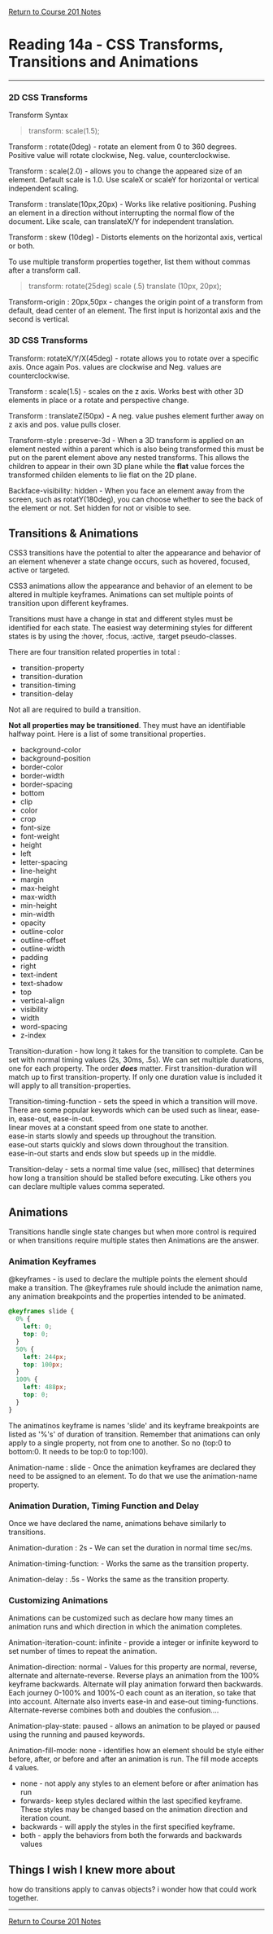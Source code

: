 [Return to Course 201 Notes](https://KrisDunning.github.io/201/)

# Reading 14a - CSS Transforms, Transitions and Animations

*****

### 2D CSS Transforms

Transform Syntax  

> transform: scale(1.5);

Transform : rotate(0deg) - rotate an element from 0 to 360 degrees. Positive value will rotate clockwise, Neg. value, counterclockwise.  

Transform : scale(2.0) - allows you to change the appeared size of an element. Default scale is 1.0. Use scaleX or scaleY for horizontal or vertical independent scaling.  

Transform : translate(10px,20px) - Works like relative positioning. Pushing an element in a direction without interrupting the normal flow of the document. Like scale, can translateX/Y for independent translation.  

Transform : skew (10deg) - Distorts elements on the horizontal axis, vertical or both.  

To use multiple transform properties together, list them without commas after a transform call.  

> transform: rotate(25deg) scale (.5) translate (10px, 20px);  

Transform-origin : 20px,50px - changes the origin point of a transform from default, dead center of an element. The first input is horizontal axis and the second is vertical.  

### 3D CSS Transforms

Transform: rotateX/Y/X(45deg) - rotate allows you to rotate over a specific axis. Once again Pos. values are clockwise and Neg. values are counterclockwise.  

Transform : scale(1.5) - scales on the z axis. Works best with other 3D elements in place or a rotate and perspective change.  

Transform : translateZ(50px) - A neg. value pushes element further away on z axis and pos. value pulls closer.  

Transform-style : preserve-3d - When a 3D transform is applied on an element nested within a parent which is also being transformed this must be put on the parent element above any nested transforms. This allows the children to appear in their own 3D plane while the **flat** value forces the transformed childen elements to lie flat on the 2D plane.  

Backface-visibility: hidden - When you face an element away from the screen, such as rotatY(180deg), you can choose whether to see the back of the element or not. Set hidden for not or visible to see.  

## Transitions & Animations

CSS3 transitions have the potential to alter the appearance and behavior of an element whenever a state change occurs, such as hovered, focused, active or targeted.  

CSS3 animations allow the appearance and behavior of an element to be altered in multiple keyframes. Animations can set multiple points of transition upon different keyframes.  

Transitions must have a change in stat and different styles must be identified for each state. The easiest way determining styles for different states is by using the :hover, :focus, :active, :target pseudo-classes.  

There are four transition related properties in total :  

- transition-property
- transition-duration
- transition-timing
- transition-delay

Not all are required to build a transition.  

**Not all properties may be transitioned**. They must have an identifiable halfway point. Here is a list of some transitional properties.

- background-color
- background-position
- border-color
- border-width
- border-spacing
- bottom
- clip
- color
- crop
- font-size
- font-weight
- height
- left
- letter-spacing
- line-height
- margin
- max-height
- max-width
- min-height
- min-width
- opacity
- outline-color
- outline-offset
- outline-width
- padding
- right
- text-indent
- text-shadow
- top
- vertical-align
- visibility
- width
- word-spacing
- z-index

Transition-duration - how long it takes for the transition to complete. Can be set with normal timing values (2s, 30ms, .5s). We can set multiple durations, one for each property. The order ***does*** matter. First transition-duration will match up to first transition-property. If only one duration value is included it will apply to all transition-properties. 

Transition-timing-function - sets the speed in which a transition will move. There are some popular keywords which can be used such as linear, ease-in, ease-out, ease-in-out.  
linear moves at a constant speed from one state to another.  
ease-in starts slowly and speeds up throughout the transition.  
ease-out starts quickly and slows down throughout the transition.  
ease-in-out starts and ends slow but speeds up in the middle.  

Transition-delay - sets a normal time value (sec, millisec) that determines how long a transition should be stalled before executing. Like others you can declare multiple values comma seperated.  

## Animations

Transitions handle single state changes but when more control is required or when transitions require multiple states then Animations are the answer.  

### Animation Keyframes

@keyframes - is used to declare the multiple points the element should make a transition. The @keyframes rule should include the animation name, any animation breakpoints and the properties intended to be animated.  

~~~~~CSS
@keyframes slide {
  0% {
    left: 0;
    top: 0;
  }
  50% {
    left: 244px;
    top: 100px;
  }
  100% {
    left: 488px;
    top: 0;
  }
}
~~~~~

The animatinos keyframe is names 'slide' and its keyframe breakpoints are listed as '%'s' of duration of transition. Remember that animations can only apply to a single property, not from one to another. So no (top:0 to bottom:0. It needs to be top:0 to top:100).  

Animation-name : slide - Once the animation keyframes are declared they need to be assigned to an element. To do that we use the animation-name property.  

### Animation Duration, Timing Function and Delay

Once we have declared the name, animations behave similarly to transitions. 

Animation-duration : 2s - We can set the duration in normal time sec/ms.  

Animation-timing-function: - Works the same as the transition property.  

Animation-delay : .5s - Works the same as the transition property.  

### Customizing Animations

Animations can be customized such as declare how many times an animation runs and which direction in which the animation completes.  

Animation-iteration-count: infinite - provide a integer or infinite keyword to set number of times to repeat the animation.  

Animation-direction: normal - Values for this property are normal, reverse, alternate and alternate-reverse. Reverse plays an animation from the 100% keyframe backwards. Alternate will play animation forward then backwards. Each journey 0-100% and 100%-0 each count as an iteration, so take that into account. Alternate also inverts ease-in and ease-out timing-functions. Alternate-reverse combines both and doubles the confusion....  

Animation-play-state: paused - allows an animation to be played or paused using the running and paused keywords. 

Animation-fill-mode: none - identifies how an element should be style either before, after, or before and after an animation is run. The fill mode accepts 4 values.  

- none - not apply any styles to an element before or after animation has run
- forwards- keep styles declared within the last specified keyframe. These styles may be changed based on the animation direction and iteration count. 
- backwards - will apply the styles in the first specified keyframe.
- both - apply the behaviors from both the forwards and backwards values


## Things I wish I knew more about

how do transitions apply to canvas objects? i wonder how that could work together. 

*****

[Return to Course 201 Notes](https://KrisDunning.github.io/201/)